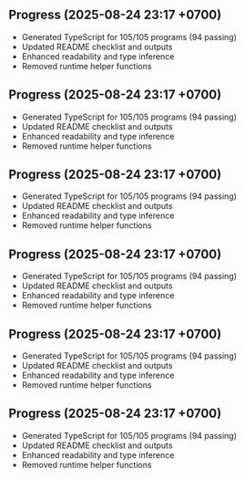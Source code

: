 ## Progress (2025-08-24 23:17 +0700)
- Generated TypeScript for 105/105 programs (94 passing)
- Updated README checklist and outputs
- Enhanced readability and type inference
- Removed runtime helper functions

## Progress (2025-08-24 23:17 +0700)
- Generated TypeScript for 105/105 programs (94 passing)
- Updated README checklist and outputs
- Enhanced readability and type inference
- Removed runtime helper functions
## Progress (2025-08-24 23:17 +0700)
- Generated TypeScript for 105/105 programs (94 passing)
- Updated README checklist and outputs
- Enhanced readability and type inference
- Removed runtime helper functions
## Progress (2025-08-24 23:17 +0700)
- Generated TypeScript for 105/105 programs (94 passing)
- Updated README checklist and outputs
- Enhanced readability and type inference
- Removed runtime helper functions
## Progress (2025-08-24 23:17 +0700)
- Generated TypeScript for 105/105 programs (94 passing)
- Updated README checklist and outputs
- Enhanced readability and type inference
- Removed runtime helper functions
## Progress (2025-08-24 23:17 +0700)
- Generated TypeScript for 105/105 programs (94 passing)
- Updated README checklist and outputs
- Enhanced readability and type inference
- Removed runtime helper functions

